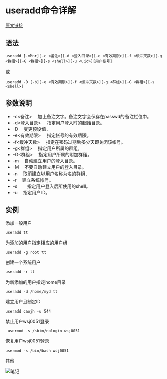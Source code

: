 # useradd命令详解
[原文链接](https://www.runoob.com/linux/linux-comm-useradd.html)

## 语法
```
useradd [-mMnr][-c <备注>][-d <登入目录>][-e <有效期限>][-f <缓冲天数>][-g <群组>][-G <群组>][-s <shell>][-u <uid>][用户帐号]
```
或
```
useradd -D [-b][-e <有效期限>][-f <缓冲天数>][-g <群组>][-G <群组>][-s <shell>]
```
## 参数说明
- -c<备注> 　加上备注文字。备注文字会保存在passwd的备注栏位中。
- -d<登入目录> 　指定用户登入时的起始目录。
- -D 　变更预设值．
- -e<有效期限> 　指定帐号的有效期限。
- -f<缓冲天数> 　指定在密码过期后多少天即关闭该帐号。
- -g<群组> 　指定用户所属的群组。
- -G<群组> 　指定用户所属的附加群组。
- -m 　自动建立用户的登入目录。
- -M 　不要自动建立用户的登入目录。
- -n 　取消建立以用户名称为名的群组．
- -r 　建立系统帐号。
- -s<shell>　 　指定用户登入后所使用的shell。
- -u<uid> 　指定用户ID。

## 实例
添加一般用户
```
useradd tt
```
为添加的用户指定相应的用户组
```
useradd -g root tt
```
创建一个系统用户
```
useradd -r tt
```
为新添加的用户指定home目录
```
useradd -d /home/myd tt
```
建立用户且制定ID
```
useradd caojh -u 544
```
禁止用户wsj0051登录
```
 usermod -s /sbin/nologin wsj0051
```
恢复用户wsj0051登录
```
usermod -s /bin/bash wsj0051

```
其他

![笔记](https://cdn.jsdelivr.net/gh/wsj0051/files@main/img/usermod.png)
